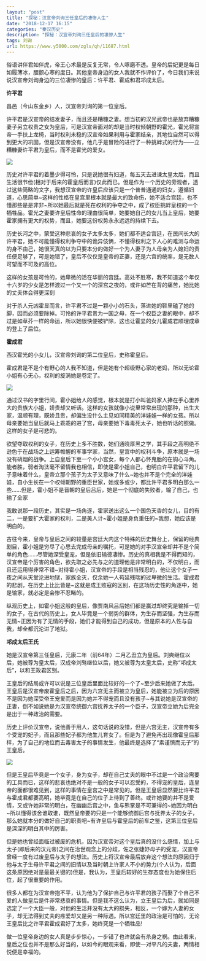 ```yaml
---
layout: "post"
title: "探秘：汉宣帝刘询三任皇后的凄惨人生"
date: "2018-12-17 16:15"
categories: "秦汉历史"
description: "探秘：汉宣帝刘询三任皇后的凄惨人生"
tags: 刘询
url: https://www.y5000.com/zgls/qh/11687.html
---
```






俗语讲伴君如伴虎，帝王心术最是反复无常，令人啄磨不透。皇帝的后妃更是每日如履薄冰，胆颤心寒的度日。其他皇帝身边的女人我就不作评价了，今日我们来说说汉宣帝刘询身边的三位凄惨的皇后：许平君、霍成和君邛成太后。

**许平君**

昌邑（今山东金乡）人，汉宣帝刘询的第一位皇后。

许平君是汉宣帝的结发妻子，而且还是糟糠之妻。想当初的汉光武帝也是放弃糟糠妻子另立权贵之女为皇后，可是汉宣帝面对的却是当时权倾朝野的霍光，霍光将宣帝一手扶上龙椅，当时权利未稳的汉宣帝如果利用与霍家结亲，其地位自然可以得到更大的巩固，但是汉宣帝没有，他几乎是冒险的进行了一种挑衅式的行为——立糟糠妻许平君为皇后，而不是霍光的爱女。

![](https://img.y5000.com/uploads/allimg/170120/6-1F120155049A9.jpg)

历史对许平君的着墨少得可怜，只是说她很有妇道，每五天去进谏太皇太后，而且生活很节俭(相对于后来的霍皇后而言)仅此而已。但是作为一个历史的旁观者，透过这些简略的文字，我想汉宣帝的许皇后应该只是一个普普通通的妇女，遵循妇道，心思简单~这样的性格在皇宫里根本就是最大的致命伤，她不适合宫廷，也不懂那些是是非非~所以她最后就是死在权利的争夺之中，成了权臣挑衅皇权的一个牺牲品。霍光之妻要许皇后性命的理由很简单，她要她自己的女儿当上皇后，她要霍家拥有更大的权势，而且，她要这份权势永永远远的持续下去。

历史长河之中，蒙受这种悲哀的女子太多太多，她们都不适合宫廷，在民间长大的许平君，她不可能懂得权利争夺中的诡异伎俩，不懂得权利之下人心的难测与命运的身不由己，她很天真的以为只要本分的做好一个为人妻子为人母亲为人媳妇的责任便足够了，可是她错了，皇后不仅仅是皇帝的正妻，还是六宫的统率，是无数人可望而不可及的高位。

这样的女孩是可怜的，她卑微的活在华丽的宫廷。高处不胜寒，我不知道这个年仅十六岁的少女是怎样渡过一个又一个的深宫之夜的，或许如芒在背的痛苦，她比她的丈夫体会得更深刻

对于杀人元凶霍显而言，许平君不过是一颗小小的石头，落进她的鞋里磕了她的脚，因而必须要除掉。可怜的许平君贵为一国之母，在一个权臣之妻的眼中，却不过是如草芥一样的命运，所以她很快便被铲除，这也让霍显的女儿霍成君顺理成章的登上了后位。

**霍成君**

西汉霍光的小女儿，汉宣帝刘询的第二位皇后，史称霍皇后。

霍成君是不是个有野心的人我不知道，但是她有个超级野心家的老妈，所以无论霍小姐有心无心，权利的旋涡她是卷定了。

![](https://img.y5000.com/uploads/allimg/170120/6-1F12015510c23.jpg)

通过汉书的字里行间，霍小姐给人的感觉，根本就是打小叫爸妈家人捧在手心里养大的贵族大小姐，娇贵却又听话。这样的女孩就像小说里常常出现的那种，出生大家，温顺有理，既娇且贵，却偏生没什么主见如同精美的洋娃娃一样的女孩。所以母亲要她当皇后就马上乖乖的进了宫，母亲要她下毒毒死太子，她也听话的照做。这样的女子是可悲的。

欲望夺取权利的女子，在历史上多不胜数，她们通晓厚黑之学，其手段之高明绝不逊色于在战场之上运筹帷幄的军事学家，当然，皇宫中的权利斗争，原本就是一场没有硝烟的战争。上自皇后下至一个小小宫女，每个人都心怀鬼胎的在钩心斗角。能者胜，弱者淘汰毫不留情我也相信，即使是霍小姐自己，也明白许平君留下的儿子意味着什么，皇帝立那个孩子为太子又意味了什么~她也并不是个完全的洋娃娃，自小生长在一个权倾朝野的重臣世家，她或多或少，都比许平君多明白那么一些……但是，霍小姐不是晋朝的皇后吕后，她是一个彻底的失败者，输了自己，也输了全家

我敢说那一段历史，其实是一场角逐，霍家送出这么一个国色天香的女儿，目的有二，一是要扩大霍家的权利，二是美人计~霍小姐是身负重任的~我想，她应该是明白的。

古往今来，皇帝与皇后之间的较量是宫廷大内这个特殊的历史舞台上，保留的经典剧目，霍小姐是穷尽了心思去完成母亲的嘱托，可是她的对手汉宣帝却并不是个简单的角色……尽管她深受皇宠，但是依旧输德凄惨。历史的真相我是不得而知的，汉宣帝是个厉害的角色，欲先取之必先与之的道理他是非常明白的，不仅明白，而且还运用得非常不错~对待霍小姐，汉宣帝的手段是相当残忍的，他让这个女子一夜之间从天堂沦进地狱，家族全灭，仅余她一人苟延残喘的过卑微的生活。霍成君的悲剧，在历史上比比皆是~这就是成王败寇的区别，在这场历史性的角逐中，她是输家，就必定是会惨不忍睹的。

纵观历史上，如霍小姐这般的皇后，像贾南风吕后她们都是赢过却终究是输掉一切的女子，在古代的历史上，女人毕竟是一个弱势的群体，为生存而坚强，为生存而无情~正因为有了无情的手段，她们才能得到自己的成功，但是原本的人性与自我，却全都沉沦进了地狱。

**邛成太后王氏**

她是汉宣帝第三任皇后，元康二年（前64年）二月乙丑立为皇后。刘奭继位以后，她被尊为皇太后，汉成帝刘骜继位以后，她又被尊为太皇太后，史称“邛成太后”，以和王政君区别。

王皇后的结局或许可以说是三位皇后里面比较好的一个了~至少后来她做了太后。王皇后是汉宣帝废霍皇后之后，因为六宫无主而被立为皇后，她能被立为后的原因不是因为她深受帝王宠爱而是因为她并不得宠而且没有孩子~与其说她是汉宣帝的正妻，倒不如说她是为汉宣帝统御六宫抚养太子的一个臣子，汉宣帝立她为后完全是出于一种政治的需要。

历史上评价汉宣帝，说他善于用人，这句话说的没错，但是六宫无主，汉宣帝有多个受宠的妃子，而且那些妃子都为他生儿育女了。但是为了避免再出现像霍皇后那样，为了自己的地位而去毒害太子的事情发生，他最终是选择了“素谨慎而无子”的王皇后。

![](https://img.y5000.com/uploads/allimg/170120/6-1F120155132449.jpg)

但是王皇后毕竟是一个女子，身为女子，却在自己丈夫的眼中不过是一个政治需要的工具而已，这样的悲哀也绝对不是一般的女子可以忍受的，不得宠的皇后，连皇帝的面都很难见到，这样的事情在皇宫之中是常见的。但是王皇后显然要比许平君与霍成君都要高明，她毕竟是在自己的位子上待到了善终。或许她要的并不是爱情，又或许她非常的明白，在幽幽后宫之中，鱼与熊掌是不可兼得的~她因为明白~所以懂得该舍谁取谁，既然皇帝要的只是一个能够统御后宫与抚养太子的女子，那么她就本分的做好自己的职责吧~有许皇后与霍皇后的前车之鉴，这第三位皇后是深深的明白其中的厉害。

但是她也曾经面临过被废的危机，因为汉宣帝对这个皇后真的没什么感情，加上与太子(即后来的汉元帝)之间在治世观念上的分歧，佐之张婕妤母子的受宠，汉宣帝曾经一度有过废皇后与太子的想法。历史上将汉宣帝最后放弃这个想法的原因归于他与太子生母许平君之间的旧情以及当时朝上许家人不小的势力(个人认为，后面这条原因绝对是最最关键的)但是，我认为，王皇后较好的生存态度也为她保住后位，起了很重要的作用。

很多人都在为汉宣帝抱不平，认为他为了保护自己与许平君的孩子而娶了个自己不爱的人做皇后是件非常悲哀的事情。但是我不这么认为，立王皇后为后，就如同是选定了一个大臣一般，对他的生活并没有太大的损失，相反，一个嫁为人妻的女子，却无法得到丈夫的疼爱却又是另一种际遇。所以宫廷里的政治是可怕的，无论王皇后比之许平君霍成君好了太多，她终究是一个牺牲品!

做一位皇帝身边的女人真是步步惊心，一步错了也许就会有杀身之祸。由此看来，皇后之位也并不是那么好当的，以如今的眼观来看，即使一对平凡的夫妻，两情相悦便是幸福的。
